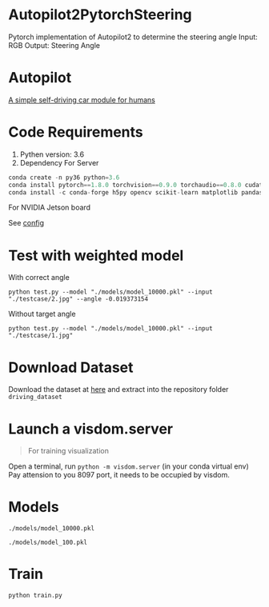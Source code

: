 # Autopilot2PytorchSteering

Pytorch implementation of Autopilot2 to determine the steering angle
Input: RGB
Output: Steering Angle

# Autopilot

[A simple self-driving car module for humans](https://github.com/akshaybahadur21/Autopilot)   

# Code Requirements
1. Pythen version: 3.6
2. Dependency
For Server
```python
conda create -n py36 python=3.6
conda install pytorch==1.8.0 torchvision==0.9.0 torchaudio==0.8.0 cudatoolkit=11.1 -c pytorch -c conda-forge
conda install -c conda-forge h5py opencv scikit-learn matplotlib pandas scipy imageio visdom jsonpatch
```
For NVIDIA Jetson board

See [config](https://github.com/ZexinLi0w0/ATC23/blob/main/autoconfig_jetson.sh)

# Test with weighted model

With correct angle

`python test.py --model "./models/model_10000.pkl" --input "./testcase/2.jpg" --angle -0.019373154`

Without target angle

`python test.py --model "./models/model_10000.pkl" --input "./testcase/1.jpg"`

# Download Dataset

Download the dataset at [here](https://github.com/SullyChen/driving-datasets) and extract into the repository folder `driving_dataset`


# Launch a visdom.server
> For training visualization

Open a terminal, run `python -m visdom.server` (in your conda virtual env)
Pay attension to you 8097 port, it needs to be occupied by visdom.

# Models

`./models/model_10000.pkl`

`./models/model_100.pkl`

# Train

`python train.py`



